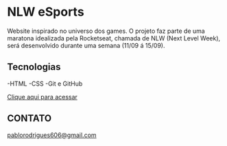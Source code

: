 # NLW eSports
Website inspirado no universo dos games. O projeto faz parte de uma maratona idealizada pela Rocketseat, chamada de NLW (Next Level Week), será desenvolvido durante uma semana (11/09 á 15/09). 

## Tecnologias
-HTML
-CSS
-Git e GitHub

[Clique aqui para acessar](https://pablo-rod.github.io/nlw-esports-explorer/)

## CONTATO
pablorodrigues606@gmail.com 